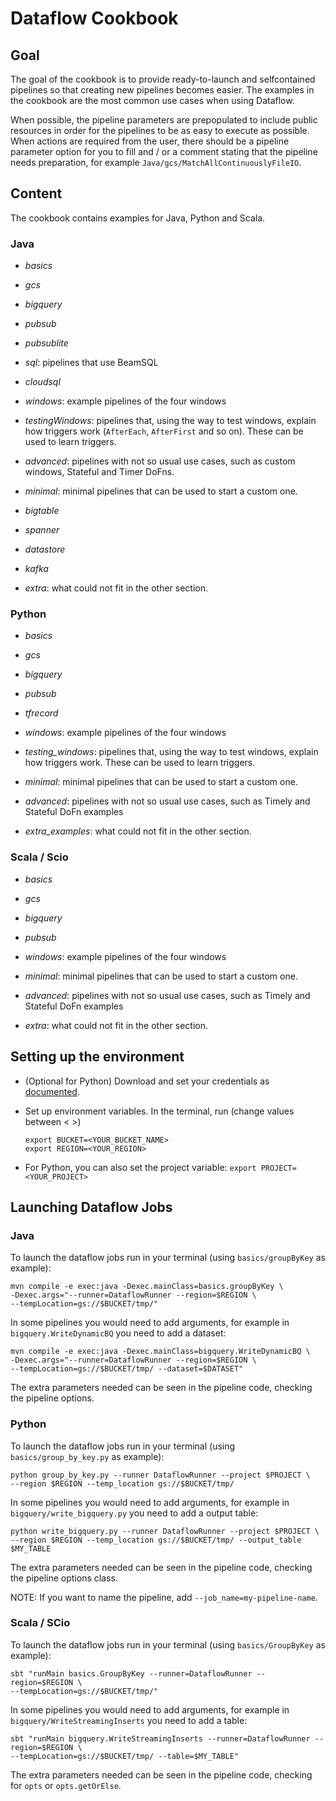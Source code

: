 # Dataflow Cookbook

## Goal

The goal of the cookbook is to provide ready-to-launch and selfcontained
pipelines so that creating new pipelines becomes easier. The examples in the
cookbook are the most common use cases when using Dataflow.

When possible, the pipeline parameters are prepopulated to include public
resources in order for the pipelines to be as easy to execute as possible. When
actions are required from the user, there should be a pipeline parameter option
for you to fill and / or a comment stating that the pipeline needs preparation,
for example
`Java/gcs/MatchAllContinuouslyFileIO`.

## Content

The cookbook contains examples for Java, Python and Scala.

### Java

- *basics*

- *gcs*

- *bigquery*

- *pubsub*

- *pubsublite*

- *sql*: pipelines that use BeamSQL

- *cloudsql*

- *windows*: example pipelines of the four windows

- *testingWindows*: pipelines that, using the way to test windows, explain how
    triggers work (`AfterEach`, `AfterFirst` and so on). These can be used to
    learn triggers.

- *advanced*: pipelines with not so usual use cases, such as custom windows,
    Stateful and Timer DoFns.

- *minimal*: minimal pipelines that can be used to start a custom one.

- *bigtable*

- *spanner*

- *datastore*

- *kafka*

- *extra*: what could not fit in the other section.

### Python

- *basics*

- *gcs*

- *bigquery*

- *pubsub*

- *tfrecord*

- *windows*: example pipelines of the four windows

- *testing_windows*: pipelines that, using the way to test windows, explain how
  triggers work. These can be used to learn triggers.

- *minimal*: minimal pipelines that can be used to start a custom one.

- *advanced*: pipelines with not so usual use cases, such as Timely and Stateful
  DoFn examples

- *extra_examples*: what could not fit in the other section.

### Scala / Scio

- *basics*

- *gcs*

- *bigquery*

- *pubsub*

- *windows*: example pipelines of the four windows

- *minimal*: minimal pipelines that can be used to start a custom one.

- *advanced*: pipelines with not so usual use cases, such as Timely and Stateful
  DoFn examples

- *extra*: what could not fit in the other section.

## Setting up the environment

- (Optional for Python) Download and set your credentials as
  [documented](https://cloud.google.com/docs/authentication/getting-started).

- Set up environment variables. In the terminal, run (change values between
  < >)

  ```
  export BUCKET=<YOUR_BUCKET_NAME>
  export REGION=<YOUR_REGION>
  ```

- For Python, you can also set the project
  variable: `export PROJECT=<YOUR_PROJECT>`

## Launching Dataflow Jobs

### Java

To launch the dataflow jobs run in your terminal (using `basics/groupByKey` as
example):

```
mvn compile -e exec:java -Dexec.mainClass=basics.groupByKey \
-Dexec.args="--runner=DataflowRunner --region=$REGION \
--tempLocation=gs://$BUCKET/tmp/"
```

In some pipelines you would need to add arguments, for example in
`bigquery.WriteDynamicBQ` you need to add a dataset:

```
mvn compile -e exec:java -Dexec.mainClass=bigquery.WriteDynamicBQ \
-Dexec.args="--runner=DataflowRunner --region=$REGION \
--tempLocation=gs://$BUCKET/tmp/ --dataset=$DATASET"
```

The extra parameters needed can be seen in the pipeline code, checking the
pipeline options.

### Python

To launch the dataflow jobs run in your terminal (using `basics/group_by_key.py`
as example):

```
python group_by_key.py --runner DataflowRunner --project $PROJECT \
--region $REGION --temp_location gs://$BUCKET/tmp/
```

In some pipelines you would need to add arguments, for example in
`bigquery/write_bigquery.py` you need to add a output table:

```
python write_bigquery.py --runner DataflowRunner --project $PROJECT \
--region $REGION --temp_location gs://$BUCKET/tmp/ --output_table $MY_TABLE
```

The extra parameters needed can be seen in the pipeline code, checking the
pipeline options class.

NOTE: If you want to name the pipeline, add `--job_name=my-pipeline-name`.

### Scala / SCio

To launch the dataflow jobs run in your terminal (using `basics/GroupByKey` as
example):

```
sbt "runMain basics.GroupByKey --runner=DataflowRunner --region=$REGION \
--tempLocation=gs://$BUCKET/tmp/"
```

In some pipelines you would need to add arguments, for example in
`bigquery/WriteStreamingInserts` you need to add a table:

```
sbt "runMain bigquery.WriteStreamingInserts --runner=DataflowRunner --region=$REGION \
--tempLocation=gs://$BUCKET/tmp/ --table=$MY_TABLE"
```

The extra parameters needed can be seen in the pipeline code, checking for
`opts` or `opts.getOrElse`.
